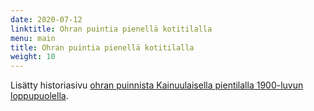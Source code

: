 ```yaml
---
date: 2020-07-12
linktitle: Ohran puintia pienellä kotitilalla
menu: main
title: Ohran puintia pienellä kotitilalla
weight: 10
---
```


Lisätty historiasivu [ohran puinnista Kainuulaisella pientilalla 1900-luvun loppupuolella](/docs/historia/ohran-puinti-pienella-kotitilalla).
